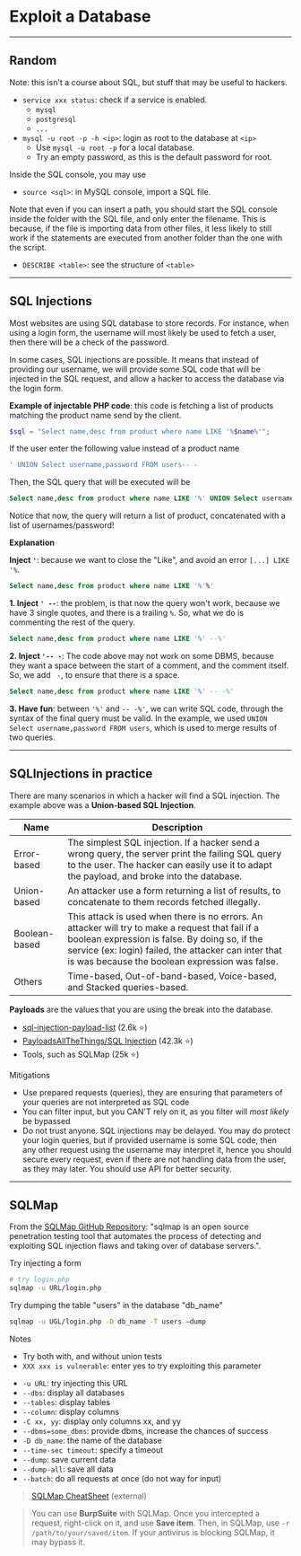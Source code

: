 # Exploit a Database

<hr class="sl">

## Random

Note: this isn't a course about SQL, but stuff that may be useful to hackers.

<div class="row row-cols-md-2"><div>

* `service xxx status`: check if a service is enabled. 
  * `mysql`
  * `postgresql`
  * `...`
* `mysql -u root -p -h <ip>`: login as root to the database at `<ip>`
  * Use `mysql -u root -p` for a local database.
  * Try an empty password, as this is the default password for root.
</div><div>

Inside the SQL console, you may use

* `source <sql>`: in MySQL console, import a SQL file.

Note that even if you can insert a path, you should start the SQL console inside the folder with the SQL file, and only enter the filename. This is because, if the file is importing data from other files, it less likely to still work if the statements are executed from another folder than the one with the script.

* `DESCRIBE <table>`: see the structure of `<table>`
</div></div>

<hr class="sr">

## SQL Injections

<div class="row row-cols-md-2"><div>

Most websites are using SQL database to store records. For instance, when using a login form, the username will most likely be used to fetch a user, then there will be a check of the password.

In some cases, SQL injections are possible. It means that instead of providing our username, we will provide some SQL code that will be injected in the SQL request, and allow a hacker to access the database via the login form.

**Example of injectable PHP code**: this code is fetching a list of products matching the product name send by the client.

```php
$sql = "Select name,desc from product where name LIKE '%$name%'";
```

If the user enter the following value instead of a product name

```php
' UNION Select username,password FROM users-- -
```

Then, the SQL query that will be executed will be

```sql
Select name,desc from product where name LIKE '%' UNION Select username,password FROM users-- -%'
```

Notice that now, the query will return a list of product, concatenated with a list of usernames/password!
</div><div>

**Explanation**

**Inject `'`**: because we want to close the "Like", and avoid an error `[...] LIKE '%`.

```sql
Select name,desc from product where name LIKE '%'%'
```

**1. Inject `' --`**: the problem, is that now the query won't work, because we have 3 single quotes, and there is a trailing `%`. So, what we do is commenting the rest of the query.

```sql
Select name,desc from product where name LIKE '%' --%'
```

**2. Inject `'-- -`**:  The code above may not work on some DBMS, because they want a space between the start of a comment, and the comment itself. So, we add ` -`, to ensure that there is a space.

```sql
Select name,desc from product where name LIKE '%' -- -%'
```

**3. Have fun**: between `'%'` and `-- -%'`, we can write SQL code, through the syntax of the final query must be valid. In the example, we used `UNION Select username,password FROM users`, which is used to merge results of two queries.
</div></div>

<hr class="sl">

## SQLInjections in practice

<div class="row row-cols-md-2"><div>

There are many scenarios in which a hacker will find a SQL injection. The example above was a **Union-based SQL Injection**.


<table class="table table-bordered table-striped border-dark"><thead>
<tr><th>Name</th><th>Description</th></tr>
</thead><tbody>

<tr><td>Error-based</td><td>The simplest SQL injection. If a hacker send a wrong query, the server print the failing SQL query to the user. The hacker can easily use it to adapt the payload, and broke into the database.
</td></tr>

<tr><td>Union-based</td><td>An attacker use a form returning a list of results, to concatenate to them records fetched illegally.
</td></tr>

<tr><td>Boolean-based</td><td>This attack is used when there is no errors. An attacker will try to make a request that fail if a boolean expression is false. By doing so, if the service (ex: login) failed, the attacker can inter that is was because the boolean expression was false.
</td></tr>

<tr><td>Others</td><td>Time-based, Out-of-band-based, Voice-based, and Stacked queries-based.
</td></tr>
</tbody></table>
</div><div>

**Payloads** are the values that you are using the break into the database.

* [sql-injection-payload-list](https://github.com/payloadbox/sql-injection-payload-list) (2.6k ⭐)
* [PayloadsAllTheThings/SQL Injection](https://github.com/swisskyrepo/PayloadsAllTheThings/tree/master/SQL%20Injection) (42.3k ⭐)
* Tools, such as SQLMap (25k ⭐)

Mitigations

* Use prepared requests (queries), they are ensuring that parameters of your queries are not interpreted as SQL code
* You can filter input, but you CAN'T rely on it, as you filter will _most likely_ be bypassed
* Do not trust anyone. SQL injections may be delayed. You may do protect your login queries, but if provided username is some SQL code, then any other request using the username may interpret it, hence you should secure every request, even if there are not handling data from the user, as they may later. You should use API for better security.
</div></div>



<hr class="sr">

## SQLMap

<div class="row row-cols-md-2"><div>

From the [SQLMap GitHub Repository](https://github.com/sqlmapproject/sqlmap): "sqlmap is an open source penetration testing tool that automates the process of detecting and exploiting SQL injection flaws and taking over of database servers.".

Try injecting a form

```bash
# try login.php
sqlmap -u URL/login.php
```

Try dumping the table "users" in the database "db_name"

```bash
sqlmap -u UGL/login.php -D db_name -T users –dump
```

Notes

* Try both with, and without union tests
* `XXX xxx is vulnerable`: enter yes to try exploiting this parameter
</div><div>

* `-u URL`: try injecting this URL
* `--dbs`: display all databases
* `--tables`: display tables
* `--column`: display columns
* `-C xx, yy`: display only columns xx, and yy
* `--dbms=some_dbms`: provide dbms, increase the chances of success
* `-D db_name`: the name of the database
* `--time-sec timeout`: specify a timeout
* `--dump`: save current data
* `--dump-all`: save all data
* `--batch`: do all requests at once (do not way for input)

> [SQLMap CheatSheet](https://www.security-sleuth.com/sleuth-blog/2017/1/3/sqlmap-cheat-sheet) (external)
</div></div>

> You can use **BurpSuite** with SQLMap. Once you intercepted a request, right-click on it, and use **Save item**. Then, in SQLMap, use `-r /path/to/your/saved/item`. If your antivirus is blocking SQLMap, it may bypass it.